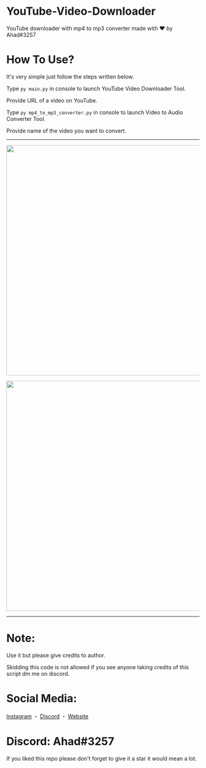 # YouTube-Video-Downloader
YouTube downloader with mp4 to mp3 converter made with ❤ by Ahad#3257


# How To Use?
It's very simple just follow the steps written below.

Type `py main.py` in console to launch YouTube Video Downloader Tool.

Provide URL of a video on YouTube.

Type `py mp4_to_mp3_converter.py` in console to launch Video to Audio Converter Tool.

Provide name of the video you want to convert.
***

<p align="center"><img width="600px" src="https://media.discordapp.net/attachments/1012682729265053737/1021881333921882122/unknown.png"/></p>

<p align="center"><img width="600px" src="https://cdn.discordapp.com/attachments/1012682729265053737/1021881638512238592/unknown.png"/></p>

***
# Note:
Use it but please give credits to author.

Skidding this code is not allowed if you see anyone taking credits of this script dm me on discord.

# Social Media:
[Instagram](https://www.instagram.com/ahadnoor._) ・
[Discord](https://discord.gg/Ncsc5pRNgf) ・
[Website](https://www.itscruel.cf/) 

# Discord: Ahad#3257
If you liked this repo please don't forget to give it a star it would mean a lot.